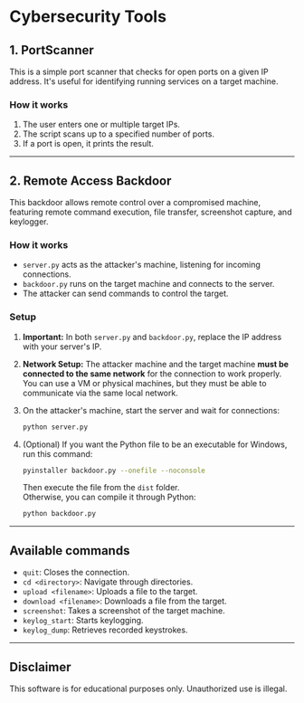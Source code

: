 # Cybersecurity Tools

## 1. PortScanner

This is a simple port scanner that checks for open ports on a given IP address. It's useful for identifying running services on a target machine.

### How it works
1. The user enters one or multiple target IPs.
2. The script scans up to a specified number of ports.
3. If a port is open, it prints the result.

---

## 2. Remote Access Backdoor

This backdoor allows remote control over a compromised machine, featuring remote command execution, file transfer, screenshot capture, and keylogger.

### How it works
- `server.py` acts as the attacker's machine, listening for incoming connections.
- `backdoor.py` runs on the target machine and connects to the server.
- The attacker can send commands to control the target.

### Setup

1. **Important:** In both `server.py` and `backdoor.py`, replace the IP address with your server's IP.

3. **Network Setup:**  The attacker machine and the target machine **must be connected to the same network** for the connection to work properly. You can use a VM or physical machines, but they must be able to communicate via the same local network.

2. On the attacker's machine, start the server and wait for connections:
    ```bash
    python server.py
    ```

3. (Optional) If you want the Python file to be an executable for Windows, run this command:
    ```bash
    pyinstaller backdoor.py --onefile --noconsole
    ```
   Then execute the file from the `dist` folder.  
   Otherwise, you can compile it through Python:
    ```bash
    python backdoor.py
    ```

---

## Available commands
- `quit`: Closes the connection.
- `cd <directory>`: Navigate through directories.
- `upload <filename>`: Uploads a file to the target.
- `download <filename>`: Downloads a file from the target.
- `screenshot`: Takes a screenshot of the target machine.
- `keylog_start`: Starts keylogging.
- `keylog_dump`: Retrieves recorded keystrokes.

---

## Disclaimer
This software is for educational purposes only. Unauthorized use is illegal.

